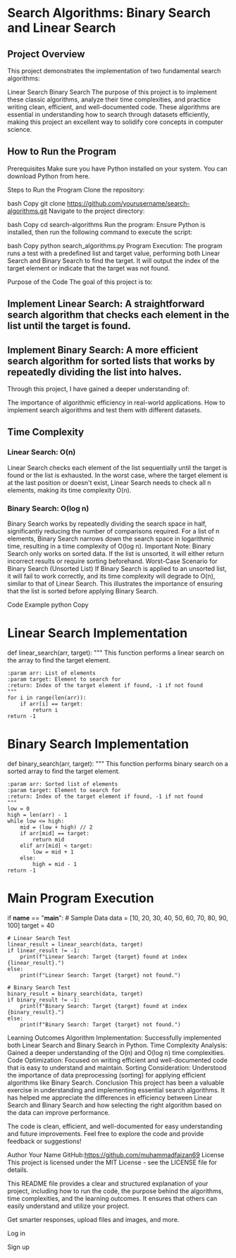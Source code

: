 # Search Algorithms: Binary Search and Linear Search
## Project Overview
This project demonstrates the implementation of two fundamental search algorithms:

Linear Search
Binary Search
The purpose of this project is to implement these classic algorithms, analyze their time complexities, and practice writing clean, efficient, and well-documented code. These algorithms are essential in understanding how to search through datasets efficiently, making this project an excellent way to solidify core concepts in computer science.

## How to Run the Program
Prerequisites
Make sure you have Python installed on your system. You can download Python from here.

Steps to Run the Program
Clone the repository:

bash
Copy
git clone https://github.com/yourusername/search-algorithms.git
Navigate to the project directory:

bash
Copy
cd search-algorithms
Run the program: Ensure Python is installed, then run the following command to execute the script:

bash
Copy
python search_algorithms.py
Program Execution: The program runs a test with a predefined list and target value, performing both Linear Search and Binary Search to find the target. It will output the index of the target element or indicate that the target was not found.

Purpose of the Code
The goal of this project is to:

## Implement Linear Search: A straightforward search algorithm that checks each element in the list until the target is found.
## Implement Binary Search: A more efficient search algorithm for sorted lists that works by repeatedly dividing the list into halves.
Through this project, I have gained a deeper understanding of:

The importance of algorithmic efficiency in real-world applications.
How to implement search algorithms and test them with different datasets.
## Time Complexity
### Linear Search: O(n)
Linear Search checks each element of the list sequentially until the target is found or the list is exhausted.
In the worst case, where the target element is at the last position or doesn't exist, Linear Search needs to check all n elements, making its time complexity O(n).
### Binary Search: O(log n)
Binary Search works by repeatedly dividing the search space in half, significantly reducing the number of comparisons required.
For a list of n elements, Binary Search narrows down the search space in logarithmic time, resulting in a time complexity of O(log n).
Important Note: Binary Search only works on sorted data. If the list is unsorted, it will either return incorrect results or require sorting beforehand.
Worst-Case Scenario for Binary Search (Unsorted List)
If Binary Search is applied to an unsorted list, it will fail to work correctly, and its time complexity will degrade to O(n), similar to that of Linear Search. This illustrates the importance of ensuring that the list is sorted before applying Binary Search.

Code Example
python
Copy
# Linear Search Implementation
def linear_search(arr, target):
    """
    This function performs a linear search on the array to find the target element.
    
    :param arr: List of elements
    :param target: Element to search for
    :return: Index of the target element if found, -1 if not found
    """
    for i in range(len(arr)):
        if arr[i] == target:
            return i
    return -1


# Binary Search Implementation
def binary_search(arr, target):
    """
    This function performs binary search on a sorted array to find the target element.
    
    :param arr: Sorted list of elements
    :param target: Element to search for
    :return: Index of the target element if found, -1 if not found
    """
    low = 0
    high = len(arr) - 1
    while low <= high:
        mid = (low + high) // 2
        if arr[mid] == target:
            return mid
        elif arr[mid] < target:
            low = mid + 1
        else:
            high = mid - 1
    return -1


# Main Program Execution
if __name__ == "__main__":
    # Sample Data
    data = [10, 20, 30, 40, 50, 60, 70, 80, 90, 100]
    target = 40
    
    # Linear Search Test
    linear_result = linear_search(data, target)
    if linear_result != -1:
        print(f"Linear Search: Target {target} found at index {linear_result}.")
    else:
        print(f"Linear Search: Target {target} not found.")
    
    # Binary Search Test
    binary_result = binary_search(data, target)
    if binary_result != -1:
        print(f"Binary Search: Target {target} found at index {binary_result}.")
    else:
        print(f"Binary Search: Target {target} not found.")
Learning Outcomes
Algorithm Implementation: Successfully implemented both Linear Search and Binary Search in Python.
Time Complexity Analysis: Gained a deeper understanding of the O(n) and O(log n) time complexities.
Code Optimization: Focused on writing efficient and well-documented code that is easy to understand and maintain.
Sorting Consideration: Understood the importance of data preprocessing (sorting) for applying efficient algorithms like Binary Search.
Conclusion
This project has been a valuable exercise in understanding and implementing essential search algorithms. It has helped me appreciate the differences in efficiency between Linear Search and Binary Search and how selecting the right algorithm based on the data can improve performance.

The code is clean, efficient, and well-documented for easy understanding and future improvements. Feel free to explore the code and provide feedback or suggestions!

Author
Your Name
GitHub:https://github.com/muhammadfaizan69
License
This project is licensed under the MIT License - see the LICENSE file for details.

This README file provides a clear and structured explanation of your project, including how to run the code, the purpose behind the algorithms, time complexities, and the learning outcomes. It ensures that others can easily understand and utilize your project.



Get smarter responses, upload files and images, and more.

Log in

Sign up




